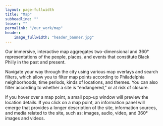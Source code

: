 ```yaml
---
layout: page-fullwidth
title: "Map"
subheadline: ""
teaser: ""
permalink: "/our_work/map"
header:
    image_fullwidth: "header_banner.jpg"
---
```

<p>Our immersive, interactive map aggregates two-dimensional and 360° representations of the people, places, and events that constitute Black Philly in the past and present.</p>

<p>Navigate your way through the city using various map overlays and search filters, which allow you to filter map points according to Philadelphia neighborhoods, time periods, kinds of locations, and themes. You can also filter according to whether a site is “endangered,” or at risk of closure.</p>

<p>If you hover over a map point, a small pop-up window will preview the location details. If you click on a map point, an information panel will emerge that provides a longer description of the site, information sources, and media related to the site, such as: images, audio, video, and 360° images and videos.</p>